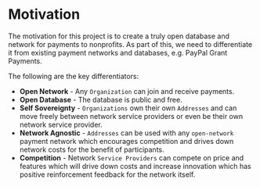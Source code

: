 # Motivation

The motivation for this project is to create a truly open database and network for payments to nonprofits.
As part of this, we need to differentiate it from existing payment networks and databases, e.g. PayPal Grant Payments.

The following are the key differentiators:

- **Open Network** - Any `Organization` can join and receive payments.
- **Open Database** - The database is public and free.
- **Self Sovereignty** - `Organizations` own their own `Addresses` and can move freely between network service providers or even be their own network service provider.
- **Network Agnostic** - `Addresses` can be used with any `open-network` payment network which encourages competition and drives down network costs for the benefit of participants.
- **Competition** - Network `Service Providers` can compete on price and features which will drive down costs and increase innovation which has positive reinforcement feedback for the network itself.
